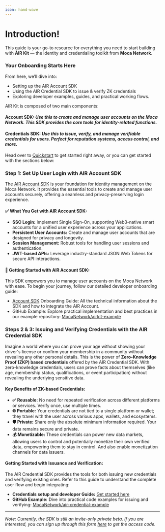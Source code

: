 ```yaml
---
icon: hand-wave
---
```


# Introduction!

This guide is your go-to resource for everything you need to start building with **AIR Kit** — the identity and credentialing toolkit from **Moca Network**.

### Your Onboarding Starts Here

From here, we’ll dive into:

* Setting up the AIR Account SDK
* Using the AIR Credential SDK to issue & verify ZK credentials
* Exploring developer examples, guides, and practical working flows.

AIR Kit is composed of two main components:

#### Account SDK:  _Use this to create and manage user accounts on the Moca Network. This SDK provides the core tools for identity-related functions._

#### Credentials SDK: _Use this to issue, verify, and manage **verifiable credentials** for users. Perfect for reputation systems, access control, and more._

Head over to [Quickstart](../account-sdk/quickstart.md) to get started right away, or you can get started with the  sections below:

### **Step 1: Set Up User Login with AIR Account SDK**

The [AIR Account SDK](broken-reference) is your foundation for identity management on the Moca Network. It provides the essential tools to create and manage user accounts securely, offering a seamless and privacy-preserving login experience.

#### **✅ What You Get with AIR Account SDK:**

* **SSO Login:** Implement Single Sign-On, supporting Web3-native smart accounts for a unified user experience across your applications.
* **Persistent User Accounts:** Create and manage user accounts that are designed for privacy and longevity.
* **Session Management:** Robust tools for handling user sessions and authentication.
* **JWT-based APIs:** Leverage industry-standard JSON Web Tokens for secure API interactions.

#### **🚀 Getting Started with AIR Account SDK:**

This SDK empowers you to manage user accounts on the Moca Network with ease. To begin your journey, follow our detailed developer onboarding guide:

* [Account SDK](broken-reference)  Onboarding Guide: All the technical information about the SDK and how to integrate the AIR Account.
* GitHub Example: Explore practical implementation and best practices in our example repository: [MocaNetwork/airkit-example](https://github.com/MocaNetwork/airkit-example)

### **Steps 2 & 3: Issuing and Verifying Credentials with the AIR Credential SDK**

Imagine a world where you can prove your age without showing your driver's license or confirm your membership in a community without revealing any other personal details. This is the power of **Zero-Knowledge Proof (ZKP) based credentials** offered by the AIR Credential SDK. With zero-knowledge credentials, users can prove facts about themselves (like age, membership status, qualifications, or event participation) without revealing the underlying sensitive data.

#### **Key Benefits of ZK-based Credentials:**

* **✅ Reusable:** No need for repeated verification across different platforms or services. Verify once, use multiple times.
* **🌐 Portable:** Your credentials are not tied to a single platform or wallet; they travel with the user across various apps, wallets, and ecosystems.
* **🛡️ Private:** Share only the absolute minimum information required. Your data remains secure and private.
* **💰 Monetizable:** These credentials can power new data markets, allowing users to control and potentially monetize their own verified data, empowering them to stay in control. And also enable monetization channels for data issuers.

#### **Getting Started with Issuance and Verification:**

The AIR Credential SDK provides the tools for both issuing new credentials and verifying existing ones. Refer to this guide to understand the complete user flow and begin integrating:

* **Credentials setup and developer Guide:** [Get started here](../air-credentials/quickstart-guide.md)
* **GitHub Example:** Dive into practical code examples for issuing and verifying: [MocaNetwork/air-credential-example](https://github.com/MocaNetwork/air-credential-example)



***

_Note: Currently, the SDK is still an invite-only private beta. If you are interested, you can sign up through this form_ [_here_](https://mocanetwork.typeform.com/airkitform) _to get the access code._
